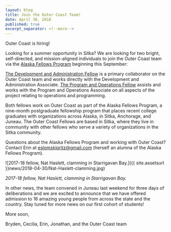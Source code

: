 ```yaml
---
layout: blog
title: Join the Outer Coast Team!
date: April 30, 2018
published: true
excerpt_separator: <!--more-->
---
```

Outer Coast is hiring!

Looking for a summer opportunity in Sitka? We are looking for two bright, self-directed, and mission-aligned individuals to join the Outer Coast team via the [Alaska Fellows Program](http://alaskafellows.org) beginning this September:

[The Development and Administration Fellow](https://docs.google.com/document/d/1laB6v13mvP01OEdZUyTPI0qeevXHq5hP-yt0b8wXjQ8/edit?usp=sharing) is a primary collaborator on the Outer Coast team and works directly with the Development and Administration Associate.
[The Program and Operations Fellow](https://docs.google.com/document/d/1ij0u3bLkEfIcbJjO3EPoK1PyEGbKLrPSY9mD-T1fzew/edit?usp=sharing) assists and works with the Program and Operations Associate on all aspects of the project relating to operations and programming.

Both fellows work on Outer Coast as part of the Alaska Fellows Program, a nine-month postgraduate fellowship program that places recent college graduates with organizations across Alaska, in Sitka, Anchorage, and Juneau. The Outer Coast Fellows are based in Sitka, where they live in community with other fellows who serve a variety of organizations in the Sitka community.

<!--more-->

Questions about the Alaska Fellows Program and working with Outer Coast? Contact Erin at [eslomskipritz@gmail.com](mailto:eslomskipritz@gmail.com) (herself an alumna of the Alaska Fellows Program).

![2017-18 fellow, Nat Haslett, clamming in Starrigavan Bay.]({{ site.assetsurl }}news/2018-04-30/Nat-Haslett-clamming.jpg)

_2017-18 fellow, Nat Haslett, clamming in Starrigavan Bay._

In other news, the team convened in Juneau last weekend for three days of deliberations and we are excited to announce that we have offered admission to 16 amazing young people from across the state and the country. Stay tuned for more news on our first cohort of students!

More soon,

Bryden, Cecilia, Erin, Jonathan, and the Outer Coast team
